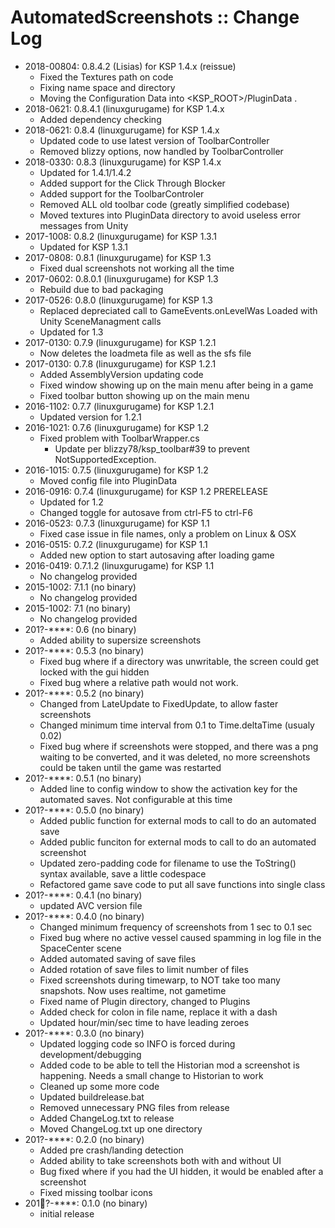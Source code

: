 # AutomatedScreenshots :: Change Log

* 2018-00804: 0.8.4.2 (Lisias) for KSP 1.4.x (reissue)
	+ Fixed the Textures path on code
	+ Fixing name space and directory
	+ Moving the Configuration Data into <KSP_ROOT>/PluginData .
* 2018-0621: 0.8.4.1 (linuxgurugame) for KSP 1.4.x
	+ Added dependency checking 
* 2018-0621: 0.8.4 (linuxgurugame) for KSP 1.4.x
	+ Updated code to use latest version of ToolbarController
	+ Removed blizzy options, now handled by ToolbarController 
* 2018-0330: 0.8.3 (linuxgurugame) for KSP 1.4.x
	+ Updated for 1.4.1/1.4.2
	+ Added support for the Click Through Blocker
	+ Added support for the ToolbarControler
	+ Removed ALL old toolbar code (greatly simplified codebase)
	+ Moved textures into PluginData directory to avoid useless error messages from Unity 
* 2017-1008: 0.8.2 (linuxgurugame) for KSP 1.3.1
	+ Updated for KSP 1.3.1 
* 2017-0808: 0.8.1 (linuxgurugame) for KSP 1.3
	+ Fixed dual screenshots not working all the time 
* 2017-0602: 0.8.0.1 (linuxgurugame) for KSP 1.3
	+ Rebuild due to bad packaging 
* 2017-0526: 0.8.0 (linuxgurugame) for KSP 1.3
	+ Replaced depreciated call to GameEvents.onLevelWas Loaded with Unity SceneManagment calls
	+ Updated for 1.3
* 2017-0130: 0.7.9 (linuxgurugame) for KSP 1.2.1
	+ Now deletes the loadmeta file as well as the sfs file
* 2017-0130: 0.7.8 (linuxgurugame) for KSP 1.2.1
	+ Added AssemblyVersion updating code
	+ Fixed window showing up on the main menu after being in a game
	+ Fixed toolbar button showing up on the main menu
* 2016-1102: 0.7.7 (linuxgurugame) for KSP 1.2.1
	+ Updated version for 1.2.1 
* 2016-1021: 0.7.6 (linuxgurugame) for KSP 1.2 
	+ Fixed problem with ToolbarWrapper.cs
		- Update per blizzy78/ksp_toolbar#39 to prevent NotSupportedException. 
* 2016-1015: 0.7.5 (linuxgurugame) for KSP 1.2 
	+ Moved config file into PluginData 
* 2016-0916: 0.7.4 (linuxgurugame) for KSP 1.2 PRERELEASE
	+ Updated for 1.2
	+ Changed toggle for autosave from ctrl-F5 to ctrl-F6
* 2016-0523: 0.7.3 (linuxgurugame) for KSP 1.1
	+ Fixed case issue in file names, only a problem on Linux & OSX 
* 2016-0515: 0.7.2 (linuxgurugame) for KSP 1.1
	+ Added new option to start autosaving after loading game
* 2016-0419: 0.7.1.2 (linuxgurugame) for KSP 1.1
	+ No changelog provided 
* 2015-1002: 7.1.1 (no binary)
	+ No changelog provided 
* 2015-1002: 7.1 (no binary)
	+ No changelog provided 
* 201?-****: 0.6 (no binary)
	+ Added ability to supersize screenshots 
* 201?-****: 0.5.3 (no binary)
	+ Fixed bug where if a directory was unwritable, the screen could get locked with the gui hidden
	+ Fixed bug where a relative path would not work.
* 201?-****: 0.5.2 (no binary)
	+ Changed from LateUpdate to FixedUpdate, to allow faster screenshots
	+ Changed minimum time interval from 0.1 to Time.deltaTime (usualy 0.02)
	+ Fixed bug where if screenshots were stopped, and there was a png waiting to be converted, and it was deleted, no more screenshots could be taken until the game was restarted
* 201?-****: 0.5.1 (no binary)
	+ Added line to config window to show the activation key for the automated saves.  Not configurable at this time 
* 201?-****: 0.5.0 (no binary)
	+ Added public function for external mods to call to do an automated save
	+ Added public funciton for external mods to call to do an automated screenshot
	+ Updated zero-padding code for filename to use the ToString() syntax available, save a little codespace
	+ Refactored game save code to put all save functions into single class
* 201?-****: 0.4.1 (no binary)
	+ updated AVC version file
* 201?-****: 0.4.0 (no binary)
	+ Changed minimum frequency of screenshots from 1 sec to 0.1 sec
	+ Fixed bug where no active vessel caused spamming in log file in the SpaceCenter scene
	+ Added automated saving of save files
	+ Added rotation of save files to limit number of files 
	+ Fixed screenshots during timewarp, to NOT take too many snapshots.  Now	 uses realtime, not gametime
	+ Fixed name of Plugin directory, changed to Plugins
	+ Added check for colon in file name, replace it with a dash
	+ Updated hour/min/sec time to have leading zeroes
* 201?-****: 0.3.0 (no binary)
	+ Updated logging code so INFO is forced during development/debugging
	+ Added code to be able to tell the Historian mod a screenshot is happening.  Needs a small change to Historian to work
	+ Cleaned up some more code
	+ Updated buildrelease.bat
	+ Removed unnecessary PNG files from release
	+ Added ChangeLog.txt to release
	+ Moved ChangeLog.txt up one directory
* 201?-****: 0.2.0 (no binary)
	+ Added pre crash/landing detection 
	+ Added ability to take screenshots both with and without UI
	+ Bug fixed where if you had the UI hidden, it would be enabled after a screenshot
	+ Fixed missing toolbar icons
* 201?-****: 0.1.0 (no binary)
	+ initial release
